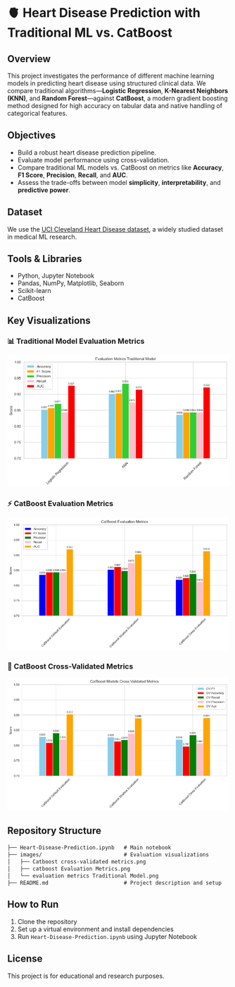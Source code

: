 # 🫀 Heart Disease Prediction with Traditional ML vs. CatBoost

## Overview
This project investigates the performance of different machine learning models in predicting heart disease using structured clinical data. We compare traditional algorithms—**Logistic Regression**, **K-Nearest Neighbors (KNN)**, and **Random Forest**—against **CatBoost**, a modern gradient boosting method designed for high accuracy on tabular data and native handling of categorical features.

## Objectives
- Build a robust heart disease prediction pipeline.
- Evaluate model performance using cross-validation.
- Compare traditional ML models vs. CatBoost on metrics like **Accuracy**, **F1 Score**, **Precision**, **Recall**, and **AUC**.
- Assess the trade-offs between model **simplicity**, **interpretability**, and **predictive power**.

## Dataset
We use the [UCI Cleveland Heart Disease dataset](https://archive.ics.uci.edu/ml/datasets/heart+Disease), a widely studied dataset in medical ML research.

## Tools & Libraries
- Python, Jupyter Notebook
- Pandas, NumPy, Matplotlib, Seaborn
- Scikit-learn
- CatBoost

## Key Visualizations

### 📊 Traditional Model Evaluation Metrics
![Traditional Evaluation](images/evaluation%20metrics%20Traditional%20Model.png)

### ⚡ CatBoost Evaluation Metrics
![CatBoost Evaluation](images/catboost%20Evaluation%20Metrics.png)

### 🔁 CatBoost Cross-Validated Metrics
![CatBoost CV Metrics](images/Catboost%20cross-validated%20metrics.png)

## Repository Structure
```
├── Heart-Disease-Prediction.ipynb   # Main notebook
├── images/                          # Evaluation visualizations
│   ├── Catboost cross-validated metrics.png
│   ├── catboost Evaluation Metrics.png
│   └── evaluation metrics Traditional Model.png
├── README.md                        # Project description and setup
```

## How to Run
1. Clone the repository
2. Set up a virtual environment and install dependencies
3. Run `Heart-Disease-Prediction.ipynb` using Jupyter Notebook

## License
This project is for educational and research purposes.